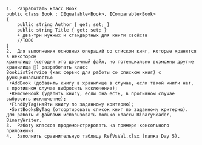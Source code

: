     1.	Разработать класс Book
    public class Book : IEquatable<Book>, IComparable<Book>
    {
        public string Author { get; set; }
        public string Title { get; set; } 
        + два-три нужных и стандартных для книги свойств
        //TODO 
    }
    2.	Для выполнения основных операций со списком книг, которые хранятся в некотором
    хранилище (сегодня это двоичный файл, но потенциально возможны другие хранилища ) разработать класс 
    BookListService (как сервис для работы со списком книг) с функциональностью 
     •AddBook (добавить книгу в хранилище в случае, если такой книги нет, в противном случае выбросить исключение);
     •RemoveBook (удалить книгу, если она есть, в противном случае выбросить исключение);
     •FindByTag(найти книгу по заданному критерию);
     •SortBooksByTag (отсортировать список книг по заданному критерию).
    Для работы с файлами использовать только классы BinaryReader, BinaryWriter.
    3.	Работу классов продемонстрировать на примере консольного приложения.
    4.	Заполнить сравнительную таблицу RefVsVal.xlsx (папка Day 5).
  
